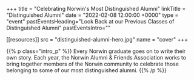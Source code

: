+++
title     = "Celebrating Norwin's Most Distinguished Alumni"
linkTitle = "Distinguished Alumni"
date = "2022-02-08 12:00:00 +0000"
type = "event"
pastEventsHeading="Look Back at our Previous Classes of Distinguished Alumni"
pastEventsIntro=""

[[resources]]
  src  = "distinguished-alumni-hero.jpg"
  name = "cover"
+++

{{% p class="intro_p" %}}
Every Norwin graduate goes on to write their own story. Each year, the Norwin Alumni & Friends Association works to bring together members of the Norwin community to celebrate those belonging to some of our most distinguished alumni.
{{% /p %}}

